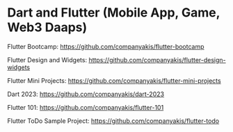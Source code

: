 # Dart and Flutter (Mobile App, Game, Web3 Daaps)

Flutter Bootcamp:
https://github.com/companyakis/flutter-bootcamp
 
Flutter Design and Widgets:
https://github.com/companyakis/flutter-design-widgets

Flutter Mini Projects:
https://github.com/companyakis/flutter-mini-projects

Dart 2023:
https://github.com/companyakis/dart-2023

Flutter 101:
https://github.com/companyakis/flutter-101

Flutter ToDo Sample Project:
https://github.com/companyakis/flutter-todo
